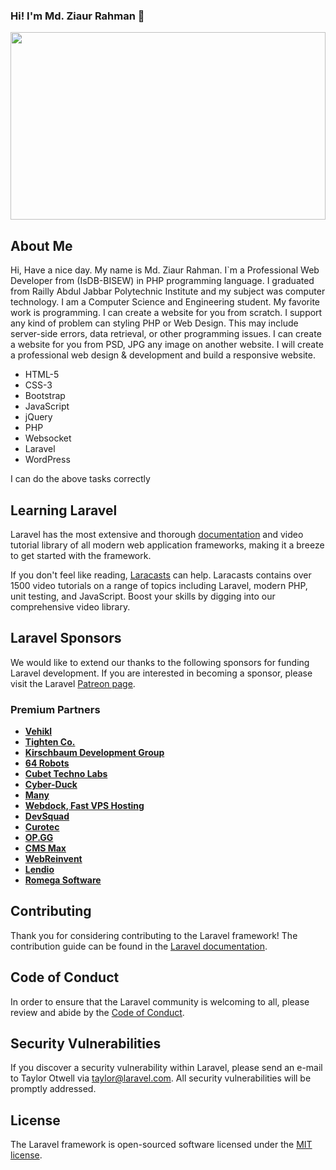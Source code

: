 ### Hi! I'm Md. Ziaur Rahman 👋

<p align="center"><a href="https://laravel.com" target="_blank"><img src="https://2.bp.blogspot.com/-j6QKlK5sbuM/WPN7ELKXi3I/AAAAAAAAByw/3XnUtfLJGKsE_WYz12tUfKI_3xPmTjCQwCLcB/s640/php-programming.jpg" width="100%" height="300px"></a></p>

## About Me

Hi, Have a nice day. My name is Md. Ziaur Rahman. I`m a Professional Web Developer from (IsDB-BISEW) in PHP programming language. I graduated from Railly Abdul Jabbar Polytechnic Institute and my subject was computer technology. I am a Computer Science and Engineering student. My favorite work is programming. I can create a website for you from scratch. I support any kind of problem can styling PHP or Web Design. This may include server-side errors, data retrieval, or other programming issues. I can create a website for you from PSD, JPG any image on another website. I will create a professional web design & development and build a responsive website.



- HTML-5
- CSS-3
- Bootstrap
- JavaScript
- jQuery
- PHP
- Websocket
- Laravel
- WordPress

I can do the above tasks correctly

## Learning Laravel

Laravel has the most extensive and thorough [documentation](https://laravel.com/docs) and video tutorial library of all modern web application frameworks, making it a breeze to get started with the framework.

If you don't feel like reading, [Laracasts](https://laracasts.com) can help. Laracasts contains over 1500 video tutorials on a range of topics including Laravel, modern PHP, unit testing, and JavaScript. Boost your skills by digging into our comprehensive video library.

## Laravel Sponsors

We would like to extend our thanks to the following sponsors for funding Laravel development. If you are interested in becoming a sponsor, please visit the Laravel [Patreon page](https://patreon.com/taylorotwell).

### Premium Partners

- **[Vehikl](https://vehikl.com/)**
- **[Tighten Co.](https://tighten.co)**
- **[Kirschbaum Development Group](https://kirschbaumdevelopment.com)**
- **[64 Robots](https://64robots.com)**
- **[Cubet Techno Labs](https://cubettech.com)**
- **[Cyber-Duck](https://cyber-duck.co.uk)**
- **[Many](https://www.many.co.uk)**
- **[Webdock, Fast VPS Hosting](https://www.webdock.io/en)**
- **[DevSquad](https://devsquad.com)**
- **[Curotec](https://www.curotec.com/services/technologies/laravel/)**
- **[OP.GG](https://op.gg)**
- **[CMS Max](https://www.cmsmax.com/)**
- **[WebReinvent](https://webreinvent.com/?utm_source=laravel&utm_medium=github&utm_campaign=patreon-sponsors)**
- **[Lendio](https://lendio.com)**
- **[Romega Software](https://romegasoftware.com)**

## Contributing

Thank you for considering contributing to the Laravel framework! The contribution guide can be found in the [Laravel documentation](https://laravel.com/docs/contributions).

## Code of Conduct

In order to ensure that the Laravel community is welcoming to all, please review and abide by the [Code of Conduct](https://laravel.com/docs/contributions#code-of-conduct).

## Security Vulnerabilities

If you discover a security vulnerability within Laravel, please send an e-mail to Taylor Otwell via [taylor@laravel.com](mailto:taylor@laravel.com). All security vulnerabilities will be promptly addressed.

## License

The Laravel framework is open-sourced software licensed under the [MIT license](https://opensource.org/licenses/MIT).

